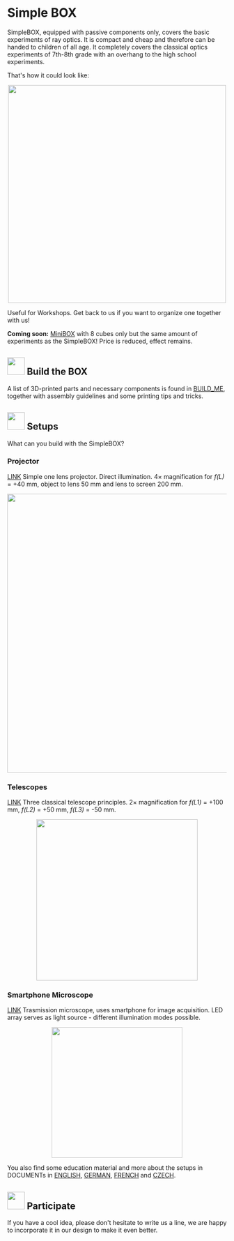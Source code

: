 # Simple BOX
SimpleBOX, equipped with passive components only, covers the basic experiments of ray optics. It is compact and cheap and therefore can be handed to children of all age. It completely covers the classical optics experiments of 7th-8th grade with an overhang to the high school experiments.

That's how it could look like:

<p align="center">
<img src="./IMAGES/SimpleBOX_packed_v2.jpg" width="500">
</p>

Useful for Workshops. Get back to us if you want to organize one together with us!

**Coming soon:** [MiniBOX](MiniBOX.md) with 8 cubes only but the same amount of experiments as the SimpleBOX! Price is reduced, effect remains.

## <a href="#icon01" name="icon01"><img src="./IMAGES/D_B_P_A.png" height="40"></a> Build the BOX
A list of 3D-printed parts and necessary components is found in [BUILD_ME](./BUILD_ME), together with assembly guidelines and some printing tips and tricks.

## <a href="#icon02" name="icon02"><img src="./IMAGES/E.png" height="40"></a> Setups
What can you build with the SimpleBOX?

### Projector
[LINK](../../APPLICATIONS/APP_SIMPLE-Projector)
 Simple one lens projector. Direct illumination. 4× magnification for *f(L)* = +40 mm, object to lens 50 mm and lens to screen 200 mm.
<p align="center">
<a href="#scheme03" name="scheme03"><img src="./IMAGES/UC2_Setups_12_Projector.png" width="640"></a>
</p>

### Telescopes
[LINK](../../APPLICATIONS/APP_SIMPLE-Telescope)
Three classical telescope principles. 2× magnification for *f(L1)* = +100 mm, *f(L2)* = +50 mm, *f(L3)* = -50 mm.
<p align="center">
<a href="#scheme01" name="scheme01"><img src="./IMAGES/UC2_Setups_6_telescopes.png" height="370"></a>
</p>

### Smartphone Microscope
[LINK](../../APPLICATIONS/APP_SIMPLE-Smartphone_Microscope)
Trasmission microscope, uses smartphone for image acquisition. LED array serves as light source - different illumination modes possible.
<p align="center">
<a href="#scheme02" name="scheme02"><img src="./IMAGES/UC2_Setups_9_smartphone_simple.png" height="300"></a>
</p>

You also find some education material and more about the setups in DOCUMENTs in [ENGLISH](./DOCUMENTS/UC2_simpleBOX_EN.pdf), [GERMAN](./DOCUMENTS/UC2_simpleBOX_DE.pdf), [FRENCH](./DOCUMENTS/UC2_simpleBOX_FR.pdf) and [CZECH](./DOCUMENTS/UC2_simpleBOX_CZ.pdf).

## <a href="#icon03" name="icon03"><img src="./IMAGES/S.png" height="40"></a> Participate
If you have a cool idea, please don't hesitate to write us a line, we are happy to incorporate it in our design to make it even better.

